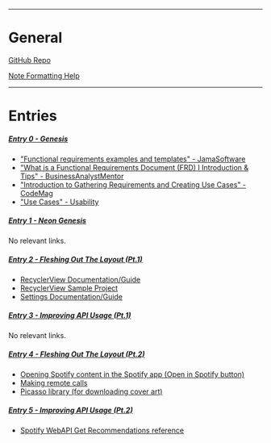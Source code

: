 ___
# General

[GitHub Repo](https://github.com/ortava/song-of-the-day)

[Note Formatting Help](https://help.obsidian.md/How+to/Format+your+notes)

___
# Entries

##### [Entry 0 - Genesis](Entry%200%20-%20Genesis)
* ["Functional requirements examples and templates" - JamaSoftware](https://www.jamasoftware.com/requirements-management-guide/writing-requirements/functional-requirements-examples-and-templates)
* ["What is a Functional Requirements Document (FRD) I Introduction & Tips" - BusinessAnalystMentor](https://businessanalystmentor.com/functional-requirements-document/)
* ["Introduction to Gathering Requirements and Creating Use Cases" - CodeMag](https://www.codemag.com/article/0102061/Introduction-to-Gathering-Requirements-and-Creating-Use-Cases)
* ["Use Cases" - Usability](https://www.usability.gov/how-to-and-tools/methods/use-cases.html)

##### [Entry 1 - Neon Genesis](Entry%201%20-%20Neon%20Genesis)
No relevant links.

##### [Entry 2 - Fleshing Out The Layout (Pt.1)](Entry%202%20-%20Fleshing%20Out%20The%20Layout%20(Pt.1))
- [RecyclerView Documentation/Guide](https://developer.android.com/develop/ui/views/layout/recyclerview)
- [RecyclerView Sample Project](https://github.com/android/views-widgets-samples/blob/main/RecyclerView/Application/src/main/java/com/example/android/recyclerview/RecyclerViewFragment.java)
- [Settings Documentation/Guide](https://developer.android.com/develop/ui/views/components/settings)

##### [Entry 3 - Improving API Usage (Pt.1)](Entry%203%20-%20Improving%20API%20Usage%20(Pt.1))
No relevant links.

##### [Entry 4 - Fleshing Out The Layout (Pt.2)](Entry%204%20-%20Fleshing%20Out%20The%20Layout%20(Pt.2))
- [Opening Spotify content in the Spotify app (Open in Spotify button)](https://developer.spotify.com/documentation/android/tutorials/content-linking)
- [Making remote calls](https://developer.spotify.com/documentation/android/tutorials/making-remote-calls)
- [Picasso library (for downloading cover art)](https://square.github.io/picasso/)

##### [Entry 5 - Improving API Usage (Pt.2)](Entry%205%20-%20Improving%20API%20Usage%20(Pt.2))
- [Spotify WebAPI Get Recommendations reference](https://developer.spotify.com/documentation/web-api/reference/get-recommendations)